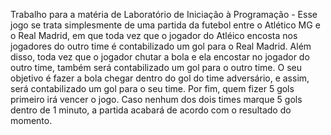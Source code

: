 Trabalho para a matéria de Laboratório de Iniciação à Programação - Esse jogo se trata simplesmente de uma partida da futebol entre o Atlético MG e o Real Madrid, em que toda vez que o jogador do Atléico encosta nos jogadores do outro time é contabilizado um gol para o Real Madrid. Além disso, toda vez que o jogador chutar a bola e ela encostar no jogador do outro time, também será contabilizado um gol para o outro time. O seu objetivo é fazer a bola chegar dentro do gol do time adversário, e assim, será contabilizado um gol para o seu time. Por fim, quem fizer 5 gols primeiro irá vencer o jogo. Caso nenhum dos dois times marque 5 gols dentro de 1 minuto, a partida acabará  de acordo com o resultado do momento. 
